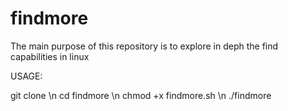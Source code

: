 # findmore
The main purpose of this repository is to explore in deph the find capabilities  in linux


USAGE:

git clone \n
cd findmore \n
chmod +x findmore.sh \n
./findmore